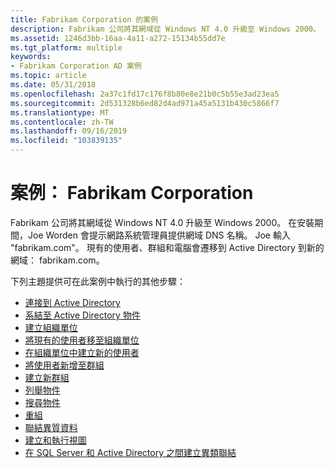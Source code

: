 ```yaml
---
title: Fabrikam Corporation 的案例
description: Fabrikam 公司將其網域從 Windows NT 4.0 升級至 Windows 2000。
ms.assetid: 1246d3bb-16aa-4a11-a272-15134b55dd7e
ms.tgt_platform: multiple
keywords:
- Fabrikam Corporation AD 案例
ms.topic: article
ms.date: 05/31/2018
ms.openlocfilehash: 2a37c1fd17c176f8b80e8e21b0c5b55e3ad23ea5
ms.sourcegitcommit: 2d531328b6ed82d4ad971a45a5131b430c5866f7
ms.translationtype: MT
ms.contentlocale: zh-TW
ms.lasthandoff: 09/16/2019
ms.locfileid: "103839135"
---
```

# <a name="scenario-the-fabrikam-corporation"></a>案例： Fabrikam Corporation

Fabrikam 公司將其網域從 Windows NT 4.0 升級至 Windows 2000。 在安裝期間，Joe Worden 會提示網路系統管理員提供網域 DNS 名稱。 Joe 輸入 "fabrikam.com"。 現有的使用者、群組和電腦會遷移到 Active Directory 到新的網域： fabrikam.com。

下列主題提供可在此案例中執行的其他步驟：

-   [連接到 Active Directory](connecting-to-active-directory.md)
-   [系結至 Active Directory 物件](binding-to-active-directory-objects.md)
-   [建立組織單位](creating-an-organizational-unit.md)
-   [將現有的使用者移至組織單位](moving-existing-users-to-the-organizational-unit.md)
-   [在組織單位中建立新的使用者](creating-new-users-in-the-organizational-unit.md)
-   [將使用者新增至群組](adding-users-to-a-group.md)
-   [建立新群組](creating-a-new-group.md)
-   [列舉物件](enumerating-objects.md)
-   [搜尋物件](searching-for-objects.md)
-   [重組](reorganization.md)
-   [聯結異質資料](joining-heterogeneous-data.md)
-   [建立和執行視圖](creating-and-executing-a-view.md)
-   [在 SQL Server 和 Active Directory 之間建立異類聯結](creating-a-heterogeneous-join-between-sql-server-and-active-directory.md)

 

 





